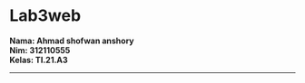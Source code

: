 # Lab3web
**Nama: Ahmad shofwan anshory**
<br>
**Nim: 312110555**
<br>
**Kelas: TI.21.A3**
<br>
<hr>
<a href="img/index.jpg"/>
